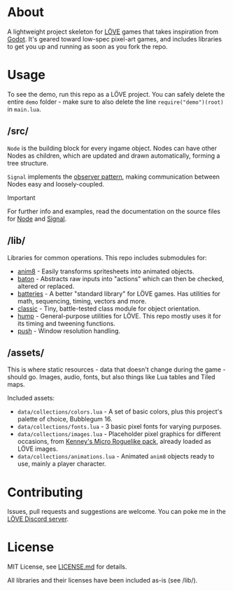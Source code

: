 # About
A lightweight project skeleton for [LÖVE](https://love2d.org/) games that takes inspiration from [Godot](https://godotengine.org/). It's geared toward low-spec pixel-art games, and includes libraries to get you up and running as soon as you fork the repo.

# Usage

To see the demo, run this repo as a LÖVE project. You can safely delete the entire `demo` folder - make sure to also delete the line `require("demo")(root)` in `main.lua`.

## /src/

`Node` is the building block for every ingame object. Nodes can have other Nodes as children, which are updated and drawn automatically, forming a tree structure.

`Signal` implements the [observer pattern](https://en.wikipedia.org/wiki/Observer_pattern), making communication between Nodes easy and loosely-coupled.


> [!IMPORTANT]
> For further info and examples, read the documentation on the source files for [Node](/src/Node.lua) and [Signal](/src/Signal.lua).

## /lib/

Libraries for common operations. This repo includes submodules for:

* [anim8]() - Easily transforms spritesheets into animated objects.
* [baton]() - Abstracts raw inputs into "actions" which can then be checked, altered or replaced.
* [batteries]() - A better "standard library" for LÖVE games. Has utilities for math, sequencing, timing, vectors and more.
* [classic]() - Tiny, battle-tested class module for object orientation.
* [hump]() - General-purpose utilities for LÖVE. This repo mostly uses it for its timing and tweening functions.
* [push]() - Window resolution handling.

## /assets/

This is where static resources - data that doesn't change during the game - should go. Images, audio, fonts, but also things like Lua tables and Tiled maps.

Included assets:

* `data/collections/colors.lua` - A set of basic colors, plus this project's palette of choice, Bubblegum 16.
* `data/collections/fonts.lua` - 3 basic pixel fonts for varying purposes.
* `data/collections/images.lua` - Placeholder pixel graphics for different occasions, from [Kenney's Micro Roguelike pack](https://kenney.nl/assets/micro-roguelike), already loaded as LÖVE images.
* `data/collections/animations.lua` - Animated `anim8` objects ready to use, mainly a player character.

# Contributing
Issues, pull requests and suggestions are welcome. You can poke me in the [LÖVE Discord server](https://discord.gg/rhUets9).

# License
MIT License, see [LICENSE.md](/LICENSE.md) for details.

All libraries and their licenses have been included as-is (see /lib/).